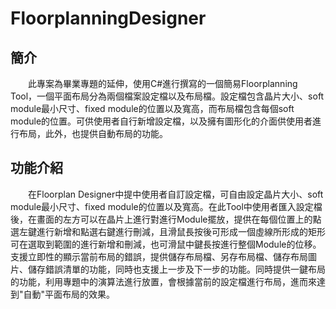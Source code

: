 # FloorplanningDesigner
## 簡介
　　此專案為畢業專題的延伸，使用C#進行撰寫的一個簡易Floorplanning Tool，一個平面布局分為兩個檔案設定檔以及布局檔。設定檔包含晶片大小、soft module最小尺寸、fixed module的位置以及寬高，而布局檔包含每個soft module的位置。可供使用者自行新增設定檔，以及擁有圖形化的介面供使用者進行布局，此外，也提供自動布局的功能。


## 功能介紹
　　在Floorplan Designer中提中使用者自訂設定檔，可自由設定晶片大小、soft module最小尺寸、fixed module的位置以及寬高。在此Tool中使用者匯入設定檔後，在畫面的左方可以在晶片上進行對進行Module擺放，提供在每個位置上的點選左鍵進行新增和點選右鍵進行刪減，且滑鼠長按後可形成一個虛線所形成的矩形可在選取到範圍的進行新增和刪減，也可滑鼠中鍵長按進行整個Module的位移。支援立即性的顯示當前布局的錯誤，提供儲存布局檔、另存布局檔、儲存布局圖片、儲存錯誤清單的功能，同時也支援上一步及下一步的功能。同時提供一鍵布局的功能，利用專題中的演算法進行放置，會根據當前的設定檔進行布局，進而來達到"自動"平面布局的效果。

